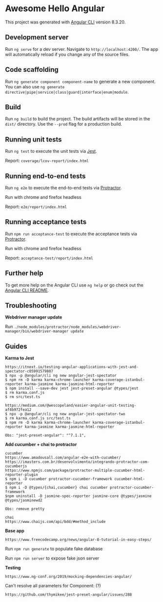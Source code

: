 # Awesome Hello Angular

This project was generated with [Angular CLI](https://github.com/angular/angular-cli) version 8.3.20.

## Development server

Run `ng serve` for a dev server. Navigate to `http://localhost:4200/`. The app will automatically reload if you change any of the source files.

## Code scaffolding

Run `ng generate component component-name` to generate a new component. You can also use `ng generate directive|pipe|service|class|guard|interface|enum|module`.

## Build

Run `ng build` to build the project. The build artifacts will be stored in the `dist/` directory. Use the `--prod` flag for a production build.

## Running unit tests

Run `ng test` to execute the unit tests via [Jest](https://jestjs.io/).

Report: `coverage/lcov-report/index.html`

## Running end-to-end tests

Run `ng e2e` to execute the end-to-end tests via [Protractor](http://www.protractortest.org/).

Run with chrome and firefox headless

Report: `e2e/report/index.html`

## Running acceptance tests

Run `npm run acceptance-test` to execute the acceptance tests via [Protractor](http://www.protractortest.org/).

Run with chrome and firefox headless

Report: `acceptance-test/report/index.html`

## Further help

To get more help on the Angular CLI use `ng help` or go check out the [Angular CLI README](https://github.com/angular/angular-cli/blob/master/README.md).

## Troubleshooting

**Webdriver manager update**

Run `./node_modules/protractor/node_modules/webdriver-manager/bin/webdriver-manager update`

## Guides

**Karma to Jest**
```
https://itnext.io/testing-angular-applications-with-jest-and-spectator-c05991579807
$ npx -p @angular/cli ng new angular-jest-spectator
$ npm rm -D karma karma-chrome-launcher karma-coverage-istanbul-reporter karma-jasmine karma-jasmine-html-reporter
$ npm install --save-dev jest jest-preset-angular @types/jest
$ rm karma.conf.js
$ rm src/test.ts

https://medium.com/@wescopeland/easier-angular-unit-testing-af4b972fea12
$ npx -p @angular/cli ng new angular-jest-spectator-two
$ rm karma.conf.js src/test.ts
$ npm rm -D karma karma-chrome-launcher karma-coverage-istanbul-reporter karma-jasmine karma-jasmine-html-reporter

Obs: "jest-preset-angular": "^7.1.1",
```

**Add cucumber + chai to protractor**
```
cucumber
https://www.amadousall.com/angular-e2e-with-cucumber/
https://imasters.com.br/desenvolvimento/integrando-protractor-com-cucumberjs
https://www.npmjs.com/package/protractor-multiple-cucumber-html-reporter-plugin
$ npm i -D cucumber protractor-cucumber-framework cucumber-html-reporter
$ npm i -D @types/{chai,cucumber} chai cucumber protractor-cucumber-framework
$npm uninstall -D jasmine-spec-reporter jasmine-core @types/jasmine @types/jasminewd2

Obs: remove pretty

chai
https://www.chaijs.com/api/bdd/#method_include
```

**Base app**
```
https://www.freecodecamp.org/news/angular-8-tutorial-in-easy-steps/
```
Run `npm run generate` to populate fake database

Run `npm run server` to expose fake json server

**Testing**
```
https://www.ng-conf.org/2019/mocking-dependencies-angular/
```

Can't resolve all parameters for Component: (?)
```
https://github.com/thymikee/jest-preset-angular/issues/288
```
